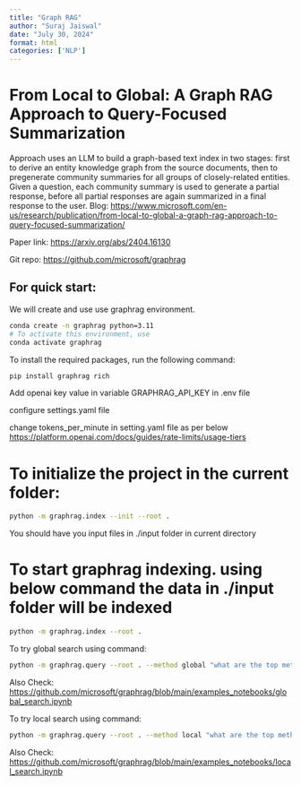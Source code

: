 ```yaml
---
title: "Graph RAG"
author: "Suraj Jaiswal"
date: "July 30, 2024"
format: html
categories: ['NLP']
---
```

# From Local to Global: A Graph RAG Approach to Query-Focused Summarization
Approach uses an LLM to build a graph-based text index in two stages: first to derive an entity knowledge graph from the source documents, then to pregenerate community summaries for all groups of closely-related entities. Given a question, each community summary is used to generate a partial response, before all partial responses are again summarized in a final response to the user.
Blog: https://www.microsoft.com/en-us/research/publication/from-local-to-global-a-graph-rag-approach-to-query-focused-summarization/

Paper link: https://arxiv.org/abs/2404.16130

Git repo: https://github.com/microsoft/graphrag

## For quick start:
We will create and use use graphrag environment.
```bash
conda create -n graphrag python=3.11
# To activate this environment, use
conda activate graphrag
```
To install the required packages, run the following command:
```bash
pip install graphrag rich
```

Add openai key value in variable GRAPHRAG_API_KEY in .env file

configure settings.yaml file  

change tokens_per_minute in setting.yaml file as per below 
https://platform.openai.com/docs/guides/rate-limits/usage-tiers


# To initialize the project in the current folder:
```bash
python -m graphrag.index --init --root .
```
You should have you input files in ./input folder in current directory
# To start graphrag indexing. using below command the data in ./input folder will be indexed
```bash
python -m graphrag.index --root .
```
To try global search using command:
```bash
python -m graphrag.query --root . --method global "what are the top methods in this study?"
```
Also Check:  
https://github.com/microsoft/graphrag/blob/main/examples_notebooks/global_search.ipynb

To try local search using command:
```bash
python -m graphrag.query --root . --method local "what are the top methods in this study?"
```
Also Check: 
https://github.com/microsoft/graphrag/blob/main/examples_notebooks/local_search.ipynb